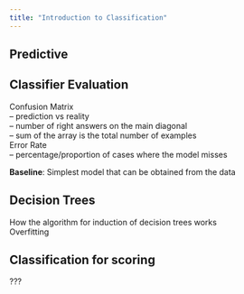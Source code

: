 ```yaml
---
title: "Introduction to Classification"
---
```


## Predictive
## Classifier Evaluation
Confusion Matrix  
	– prediction vs reality  
	– number of right answers on the main diagonal  
	– sum of the array is the total number of examples  
Error Rate  
	– percentage/proportion of cases where the model misses  

**Baseline**:  Simplest model that can be obtained from the data

## Decision Trees
How the algorithm for induction of decision trees works  
Overfitting

## Classification for scoring
???